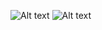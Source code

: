  ![Alt text](https://cdn.discordapp.com/attachments/1343188719561343046/1414742265703694446/a5hxeq.gif?ex=68c0ace8&is=68bf5b68&hm=0309cb26e6eee6697a14bb3cf41d0e6ebe26b73ddd397ec751f976836bcfcc04&>) 
![Alt text](https://cdn.discordapp.com/attachments/1343188719561343046/1414829293560660149/Untitled739_20250908222605.png?ex=68c0fdf5&is=68bfac75&hm=fe0137e9c88c0f191e8fa52addc932f55b863a4e6e1ccaf8ed6a5d9161f84e45&)
